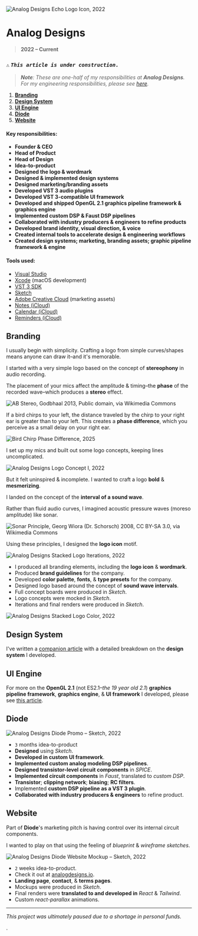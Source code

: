 ![_Analog Designs Echo Logo Icon, **2022**_](/public/photos/analog-designs/analog-designs-echo-logo.png "Analog Designs Echo Logo Icon, Alfred R. Duarte 2022")

# Analog Designs

> **2022 – Current**

### `⚠️` **_`This article is under construction.`_**

> _**Note**: These are one-half of my responsibilities at **Analog Designs**. For my engineering responsibilities, please see [here](</portfolio/engineering/UNDER CONSTRUCTION/> "UNDER CONSTRUCTION | Alfred R. Duarte | Portfolio")._

1. [**Branding**](#branding)
2. [**Design System**](#design-system)
3. [**UI Engine**](#ui-engine)
4. [**Diode**](#diode)
5. [**Website**](#website)

#### Key responsibilities:

- **Founder & CEO**
- **Head of Product**
- **Head of Design**
- **Idea-to-product**
- **Designed the logo & wordmark**
- **Designed & implemented design systems**
- **Designed marketing/branding assets**
- **Developed VST 3 audio plugins**
- **Developed VST 3-compatible UI framework**
- **Developed and shipped OpenGL 2.1 graphics pipeline framework & graphics engine**
- **Implemented custom DSP & Faust DSP pipelines**
- **Collaborated with industry producers & engineers to refine products**
- **Developed brand identity, visual direction, & voice**
- **Created internal tools to accelerate design & engineering workflows**
- **Created design systems; marketing, branding assets; graphic pipeline framework & engine**

#### Tools used:

- [Visual Studio](https://visualstudio.com/)
- [Xcode](https://developer.apple.com/xcode/) (macOS development)
- [VST 3 SDK](https://steinbergmedia.github.io/vst3_dev_portal/pages/index.html)
- [Sketch](https://www.sketch.com/)
- [Adobe Creative Cloud](https://www.adobe.com/creativecloud.html) (marketing assets)
- [Notes (iCloud)](https://www.icloud.com/notes/)
- [Calendar (iCloud)](https://www.icloud.com/calendar/)
- [Reminders (iCloud)](https://www.icloud.com/reminders/)

## Branding

I usually begin with simplicity. Crafting a logo from simple curves/shapes means anyone can draw it–and it's memorable.

I started with a very simple logo based on the concept of **stereophony** in audio recording.

The placement of your mics affect the amplitude & timing–the **phase** of the recorded wave–which produces a **stereo** effect.

![_AB Stereo, **Godbhaal 2013, Public domain, [via Wikimedia Commons](https://commons.wikimedia.org/wiki/File:AB_Stereo.svg "File:AB Stereo.svg – Wikimedia Commons")**_](https://upload.wikimedia.org/wikipedia/commons/c/c8/AB_Stereo.svg "AB Stereo, Godbhaal 2013, Public domain, via Wikimedia Commons")

If a bird chirps to your left, the distance traveled by the chirp to your right ear is greater than to your left. This creates a **phase difference**, which you perceive as a small delay on your right ear.

![_Bird Chirp Phase Difference, **2025**_](/public/photos/misc/bird-chirp-phase-difference.png "Bird Chirp Phase Difference, Alfred R. Duarte 2025")

I set up my mics and built out some logo concepts, keeping lines uncomplicated.

![_Analog Designs Logo Concept Ⅰ, **2022**_](/public/photos/analog-designs/analog-designs-logo-concept-i.png "Analog Designs Concept Ⅰ, Alfred R. Duarte 2022")

But it felt uninspired & incomplete. I wanted to craft a logo **bold** & **mesmerizing**.

I landed on the concept of the **interval of a sound wave**.

Rather than fluid audio curves, I imagined acoustic pressure waves (moreso amplitude) like sonar.

![_Sonar Principle, **Georg Wiora (Dr. Schorsch) 2008, CC BY-SA 3.0, [via Wikimedia Commons](https://commons.wikimedia.org/wiki/File:Sonar_Principle_EN.svg "File:Sonar Principle EN.svg – Wikimedia Commons")**_](https://upload.wikimedia.org/wikipedia/commons/0/07/Sonar_Principle_EN.svg "Sonar Principle, Georg Wiora (Dr. Schorsch) 2008, Wikimedia Commons")

Using these principles, I designed the **logo icon** motif.

![_Analog Designs Stacked Logo Iterations, **2022**_](/public/photos/analog-designs/analog-designs-stacked-logo-iterations.png "Analog Designs Stacked Logo Iterations, Alfred R. Duarte 2022")

- I produced all branding elements, including the **logo icon** & **wordmark**.
- Produced **brand guidelines** for the company.
- Developed **color palette**, **fonts**, & **type presets** for the company.
- Designed logo based around the concept of **sound wave intervals**.
- Full concept boards were produced in _Sketch_.
- Logo concepts were mocked in _Sketch_.
- Iterations and final renders were produced in _Sketch_.

![_Analog Designs Stacked Logo Color, **2022**_](/public/photos/analog-designs/analog-designs-stacked-logo-color.png "Analog Designs Stacked Logo Color, Alfred R. Duarte 2022")

## Design System

I've written a [companion article](</portfolio/design/Case Study: UI Styles I, 2022/> "Case Study: UI Styles I, 2022 | Alfred R. Duarte | Portfolio") with a detailed breakdown on the **design system** I developed.

## UI Engine

For more on the **OpenGL 2.1** (not ES2.1–_the 19 year old 2.1_) **graphics pipeline framework**, **graphics engine**, & **UI framework** I developed, please see [this article](</portfolio/engineering/UNDER CONSTRUCTION/> "UNDER CONSTRUCTION | Alfred R. Duarte | Portfolio").

## Diode

![_Analog Designs Diode Promo – Sketch, **2022**_](/public/photos/analog-designs/analog-designs-diode-promo.png "Analog Designs Diode Promo – Sketch, Alfred R. Duarte 2022")

- `3` months idea-to-product
- **Designed** using _Sketch_.
- **Developed in custom UI framework**.
- **Implemented custom analog modeling DSP pipelines**.
- **Designed transistor-level circuit components** in _SPICE_.
- **Implemented circuit components** in _Faust_, translated to _custom DSP_.
- **Transistor**; **clipping network**; **biasing**; **RC filters**.
- Implemented **custom DSP pipeline as a VST 3 plugin**.
- **Collaborated with industry producers & engineers** to refine product.

## Website

Part of **Diode**'s marketing pitch is having control over its internal circuit components.

I wanted to play on that using the feeling of _blueprint_ & _wireframe sketches_.

![_Analog Designs Diode Website Mockup – Sketch, **2022**_](/public/photos/analog-designs/analog-designs-diode-site.png "Analog Designs Diode Website Mockup – Sketch, Alfred R. Duarte 2022")

- `2` weeks idea-to-product.
- Check it out at [analogdesigns.io](https://analogdesigns.io/ "Analog Designs | Modern Analog Modeling").
- **Landing page**, **contact**, & **terms pages**.
- Mockups were produced in _Sketch_.
- Final renders were **translated to and developed in** _React_ & _Tailwind_.
- Custom _react-parallax_ animations.

---

_This project was ultimately paused due to a shortage in personal funds._

.
